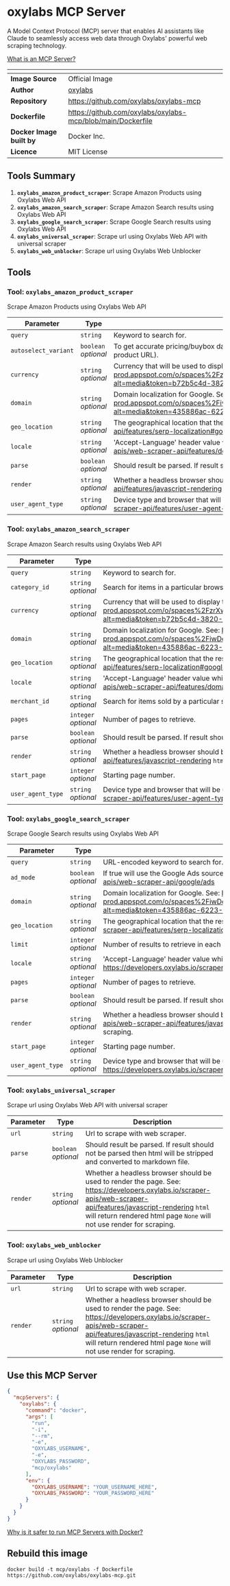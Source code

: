 # oxylabs MCP Server

A Model Context Protocol (MCP) server that enables AI assistants like Claude to seamlessly access web data through Oxylabs' powerful web scraping technology.

[What is an MCP Server?](https://www.anthropic.com/news/model-context-protocol)

| <!-- --> | <!-- --> |
|-----------|---------|
| **Image Source** | Official Image |
| **Author** | [oxylabs](https://github.com/oxylabs) |
| **Repository** | https://github.com/oxylabs/oxylabs-mcp |
| **Dockerfile** | https://github.com/oxylabs/oxylabs-mcp/blob/main/Dockerfile |
| **Docker Image built by** | Docker Inc. |
| **Licence** | MIT License |

## Tools Summary

 1. **`oxylabs_amazon_product_scraper`**: Scrape Amazon Products using Oxylabs Web API
 1. **`oxylabs_amazon_search_scraper`**: Scrape Amazon Search results using Oxylabs Web API
 1. **`oxylabs_google_search_scraper`**: Scrape Google Search results using Oxylabs Web API
 1. **`oxylabs_universal_scraper`**: Scrape url using Oxylabs Web API with universal scraper
 1. **`oxylabs_web_unblocker`**: Scrape url using Oxylabs Web Unblocker

## Tools

### Tool: **`oxylabs_amazon_product_scraper`**

Scrape Amazon Products using Oxylabs Web API

| Parameter | Type | Description |
| - | - | - |
| `query` | `string` | Keyword to search for. |
| `autoselect_variant` | `boolean` *optional* | To get accurate pricing/buybox data, set this parameter to true (which tells us to append the th=1&psc=1 URL parameters to the end of the product URL). |
| `currency` | `string` *optional* | Currency that will be used to display the prices. See: https://files.gitbook.com/v0/b/gitbook-x-prod.appspot.com/o/spaces%2FzrXw45naRpCZ0Ku9AjY1%2Fuploads%2FIAHLazcDOwZSiZ6s8IJt%2FAmazon_search_currency_values.json?alt=media&token=b72b5c4d-3820-42a6-8e74-78ea6b44e93f |
| `domain` | `string` *optional* | Domain localization for Google. See: https://files.gitbook.com/v0/b/gitbook-x-prod.appspot.com/o/spaces%2FiwDdoZGfMbUe5cRL2417%2Fuploads%2FS6e9iUtXb5YkRLlfQdm6%2Flocale.json?alt=media&token=435886ac-6223-42d4-8204-1e7d53512a42 |
| `geo_location` | `string` *optional* | The geographical location that the result should be adapted for. See: https://developers.oxylabs.io/scraper-apis/web-scraper-api/features/serp-localization#google |
| `locale` | `string` *optional* | 'Accept-Language' header value which changes your Google search page web interface language. See: https://developers.oxylabs.io/scraper-apis/web-scraper-api/features/domain-locale-results-language#locale-1 |
| `parse` | `boolean` *optional* | Should result be parsed. If result should not be parsed then html will be stripped and converted to markdown file. |
| `render` | `string` *optional* | Whether a headless browser should be used to render the page. See: https://developers.oxylabs.io/scraper-apis/web-scraper-api/features/javascript-rendering `html` will return rendered html page `None` will not use render for scraping. |
| `user_agent_type` | `string` *optional* | Device type and browser that will be used to determine User-Agent header value. See: https://developers.oxylabs.io/scraper-apis/web-scraper-api/features/user-agent-type |

### Tool: **`oxylabs_amazon_search_scraper`**

Scrape Amazon Search results using Oxylabs Web API

| Parameter | Type | Description |
| - | - | - |
| `query` | `string` | Keyword to search for. |
| `category_id` | `string` *optional* | Search for items in a particular browse node (product category). |
| `currency` | `string` *optional* | Currency that will be used to display the prices. See: https://files.gitbook.com/v0/b/gitbook-x-prod.appspot.com/o/spaces%2FzrXw45naRpCZ0Ku9AjY1%2Fuploads%2FIAHLazcDOwZSiZ6s8IJt%2FAmazon_search_currency_values.json?alt=media&token=b72b5c4d-3820-42a6-8e74-78ea6b44e93f |
| `domain` | `string` *optional* | Domain localization for Google. See: https://files.gitbook.com/v0/b/gitbook-x-prod.appspot.com/o/spaces%2FiwDdoZGfMbUe5cRL2417%2Fuploads%2FS6e9iUtXb5YkRLlfQdm6%2Flocale.json?alt=media&token=435886ac-6223-42d4-8204-1e7d53512a42 |
| `geo_location` | `string` *optional* | The geographical location that the result should be adapted for. See: https://developers.oxylabs.io/scraper-apis/web-scraper-api/features/serp-localization#google |
| `locale` | `string` *optional* | 'Accept-Language' header value which changes your Google search page web interface language. See: https://developers.oxylabs.io/scraper-apis/web-scraper-api/features/domain-locale-results-language#locale-1 |
| `merchant_id` | `string` *optional* | Search for items sold by a particular seller. |
| `pages` | `integer` *optional* | Number of pages to retrieve. |
| `parse` | `boolean` *optional* | Should result be parsed. If result should not be parsed then html will be stripped and converted to markdown file. |
| `render` | `string` *optional* | Whether a headless browser should be used to render the page. See: https://developers.oxylabs.io/scraper-apis/web-scraper-api/features/javascript-rendering `html` will return rendered html page `None` will not use render for scraping. |
| `start_page` | `integer` *optional* | Starting page number. |
| `user_agent_type` | `string` *optional* | Device type and browser that will be used to determine User-Agent header value. See: https://developers.oxylabs.io/scraper-apis/web-scraper-api/features/user-agent-type |

### Tool: **`oxylabs_google_search_scraper`**

Scrape Google Search results using Oxylabs Web API

| Parameter | Type | Description |
| - | - | - |
| `query` | `string` | URL-encoded keyword to search for. |
| `ad_mode` | `boolean` *optional* | If true will use the Google Ads source optimized for the paid ads. See: https://developers.oxylabs.io/scraper-apis/web-scraper-api/google/ads |
| `domain` | `string` *optional* | Domain localization for Google. See: https://files.gitbook.com/v0/b/gitbook-x-prod.appspot.com/o/spaces%2FiwDdoZGfMbUe5cRL2417%2Fuploads%2FS6e9iUtXb5YkRLlfQdm6%2Flocale.json?alt=media&token=435886ac-6223-42d4-8204-1e7d53512a42 |
| `geo_location` | `string` *optional* | The geographical location that the result should be adapted for. See: https://developers.oxylabs.io/scraper-apis/web-scraper-api/features/serp-localization#google |
| `limit` | `integer` *optional* | Number of results to retrieve in each page. |
| `locale` | `string` *optional* | 'Accept-Language' header value which changes your Google search page web interface language. See: https://developers.oxylabs.io/scraper-apis/web-scraper-api/features/domain-locale-results-language#locale-1 |
| `pages` | `integer` *optional* | Number of pages to retrieve. |
| `parse` | `boolean` *optional* | Should result be parsed. If result should not be parsed then html will be stripped and converted to markdown file. |
| `render` | `string` *optional* | Whether a headless browser should be used to render the page. See: https://developers.oxylabs.io/scraper-apis/web-scraper-api/features/javascript-rendering `html` will return rendered html page `None` will not use render for scraping. |
| `start_page` | `integer` *optional* | Starting page number. |
| `user_agent_type` | `string` *optional* | Device type and browser that will be used to determine User-Agent header value. See: https://developers.oxylabs.io/scraper-apis/web-scraper-api/features/user-agent-type |

### Tool: **`oxylabs_universal_scraper`**

Scrape url using Oxylabs Web API with universal scraper

| Parameter | Type | Description |
| - | - | - |
| `url` | `string` | Url to scrape with web scraper. |
| `parse` | `boolean` *optional* | Should result be parsed. If result should not be parsed then html will be stripped and converted to markdown file. |
| `render` | `string` *optional* | Whether a headless browser should be used to render the page. See: https://developers.oxylabs.io/scraper-apis/web-scraper-api/features/javascript-rendering `html` will return rendered html page `None` will not use render for scraping. |

### Tool: **`oxylabs_web_unblocker`**

Scrape url using Oxylabs Web Unblocker

| Parameter | Type | Description |
| - | - | - |
| `url` | `string` | Url to scrape with web scraper. |
| `render` | `string` *optional* | Whether a headless browser should be used to render the page. See: https://developers.oxylabs.io/scraper-apis/web-scraper-api/features/javascript-rendering `html` will return rendered html page `None` will not use render for scraping. |

## Use this MCP Server

```json
{
  "mcpServers": {
    "oxylabs": {
      "command": "docker",
      "args": [
        "run",
        "-i",
        "--rm",
        "-e",
        "OXYLABS_USERNAME",
        "-e",
        "OXYLABS_PASSWORD",
        "mcp/oxylabs"
      ],
      "env": {
        "OXYLABS_USERNAME": "YOUR_USERNAME_HERE",
        "OXYLABS_PASSWORD": "YOUR_PASSWORD_HERE"
      }
    }
  }
}
```

[Why is it safer to run MCP Servers with Docker?](https://www.docker.com/blog/the-model-context-protocol-simplifying-building-ai-apps-with-anthropic-claude-desktop-and-docker/)

## Rebuild this image

```console
docker build -t mcp/oxylabs -f Dockerfile https://github.com/oxylabs/oxylabs-mcp.git
```

